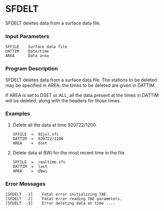 # SFDELT

SFDELT deletes data from a surface data file.


### Input Parameters
 
    SFFILE    Surface data file
    DATTIM    Date/time
    AREA      Data area
 
 
### Program Description
 
SFDELT deletes data from a surface data file.  The stations
to be deleted may be specified in AREA; the times to be
deleted are given in DATTIM.

If AREA is set to DSET or ALL, all the data present at the
times in DATTIM will be deleted, along with the headers for
those times.


### Examples
 
1.  Delete all the data at time 920722/1200.

        SFFILE  =  92jul.sfc
        DATTIM  =  920722/1200
        AREA    =  dset

2.  Delete data at BWI for the most recent time in the file.

        SFFILE  =  realtime.sfc
        DATTIM  =  last
        AREA    =  @bwi


### Error Messages
 
    [SFDELT  -1]    Fatal error initializing TAE.
    [SFDELT  -2]    Fatal error reading TAE parameters.
    [SFDELT  -3]    Error deleting data at time ....
